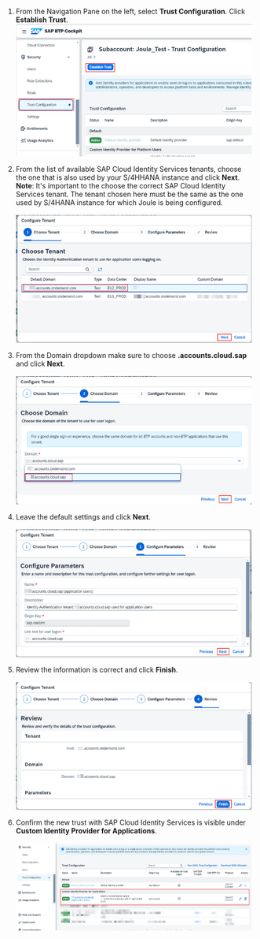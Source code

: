 1. From the Navigation Pane on the left, select **Trust Configuration**.  Click **Establish Trust**.</br>
![create_trust](1.jpg)

2. From the list of available SAP Cloud Identity Services tenants, choose the one that is also used by your S/4HHANA instance and click **Next**.      
**Note**: It's important to the choose the correct SAP Cloud Identity Services tenant.  The tenant chosen here must be the same as the one used by S/4HANA instance for which Joule is being configured.</br>      
![create_trust](2.jpg)   

3. From the Domain dropdown make sure to choose **<yourtenanthost>.accounts.cloud.sap** and click **Next**.</br>         
![create_trust](3.jpg)       

4. Leave the default settings and click **Next**.</br>        
![create_trust](4.jpg)

5. Review the information is correct and click **Finish**.</br>                                                       
![create_trust](5.jpg)

6. Confirm the new trust with SAP Cloud Identity Services is visible under **Custom Identity Provider for Applications**.</br>                                     
![create_trust](6.jpg)
